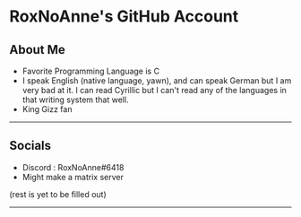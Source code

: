 # RoxNoAnne's GitHub Account
## About Me
- Favorite Programming Language is C
- I speak English (native language, yawn), and can speak German but I am very bad at it. I can read Cyrillic but I can't read any of the languages in that writing system that well.
- King Gizz fan
***
## Socials
- Discord : RoxNoAnne#6418
- Might make a matrix server

(rest is yet to be filled out)
***


<!--
**R0X0RE0/R0X0RE0** is a ✨ _special_ ✨ repository because its `README.md` (this file) appears on your GitHub profile.

Here are some ideas to get you started:

- 🔭 I’m currently working on ...
- 🌱 I’m currently learning ...
- 👯 I’m looking to collaborate on ...
- 🤔 I’m looking for help with ...
- 💬 Ask me about ...
- 📫 How to reach me: ...
- 😄 Pronouns: ...
- ⚡ Fun fact: ...
-->
